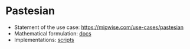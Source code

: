 # Pastesian
- Statement of the use case: https://mipwise.com/use-cases/pastesian
- Mathematical formulation: [docs](docs/README.md)
- Implementations: [scripts](scripts/README.md)
